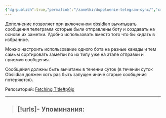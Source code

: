 ```yaml
---
{"dg-publish":true,"permalink":"/zametki/dopolnenie-telegram-sync/","created":"2024-07-13 14:39"}
---
```


Дополнение позволяет при включенном obsidian вычитывать сообщения телеграмм которые были отправлены боту и создавать на основе их заметки. Удобно использовать вместо того что бы кидать в избранное.

Можно настроить использование одного бота на разные канады и тем самым сортировать заметки по их типу уже на этапе отправки и приемки сообщения.

Сообщения должны быть вычитаны в течении суток (в течении суток Obsiidian должен хоть раз быть запущен иначе старые сообщения потеряются).

Репозиторий: [Fetching Title#p6jo](https://github.com/soberhacker/obsidian-telegram-sync)

---
> [!urls]- Упоминания:
> - 
